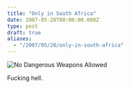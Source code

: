 ```yaml
---
title: "Only in South Africa"
date: 2007-05-28T00:00:00.000Z
type: post
draft: true
aliases:
  - "/2007/05/28/only-in-south-africa"
---
```

![No Dangerous Weapons Allowed](/images/nodangerousweaponsallowed.jpg)

Fucking hell.
